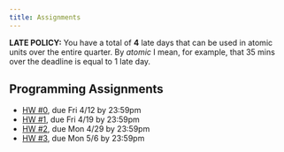 ```yaml
---
title: Assignments
---
```


**LATE POLICY:** You have a total of **4** late days that can be used in
atomic units over the entire quarter. By *atomic* I mean, for example, that
35 mins over the deadline is equal to 1 late day.

## Programming Assignments

- [HW #0][hw0-git], due Fri 4/12 by 23:59pm
- [HW #1][hw1-git], due Fri 4/19 by 23:59pm
- [HW #2][hw2-git], due Mon 4/29 by 23:59pm
- [HW #3][hw3-git], due Mon 5/6  by 23:59pm

[hw0-git]: https://github.com/ucsd-cse131-sp19/pa0
[hw1-git]: https://github.com/ucsd-cse131-sp19/01-adder
[hw2-git]: https://github.com/ucsd-cse131-sp19/02-boa
[hw3-git]: https://github.com/ucsd-cse131-sp19/03-cobra
